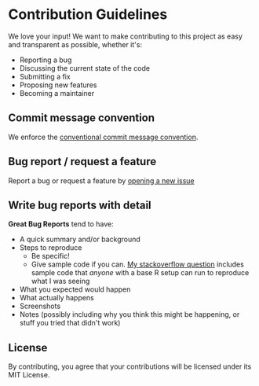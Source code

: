 # Contribution Guidelines

We love your input! We want to make contributing to this project as easy and transparent as possible, whether it's:

- Reporting a bug
- Discussing the current state of the code
- Submitting a fix
- Proposing new features
- Becoming a maintainer

## Commit message convention

We enforce the [conventional commit message convention](https://conventionalcommits.org/).

## Bug report / request a feature

Report a bug or request a feature by [opening a new issue][submit bug]

[submit bug]: https://github.com/AcadArena/AllianceGames/issues/new?assignees=&labels=&template=bug_report.md&title=

## Write bug reports with detail

**Great Bug Reports** tend to have:

- A quick summary and/or background
- Steps to reproduce
  - Be specific!
  - Give sample code if you can. [My stackoverflow question](http://stackoverflow.com/q/12488905/180626) includes sample code that _anyone_ with a base R setup can run to reproduce what I was seeing
- What you expected would happen
- What actually happens
- Screenshots
- Notes (possibly including why you think this might be happening, or stuff you tried that didn't work)

## License

By contributing, you agree that your contributions will be licensed under its MIT License.
